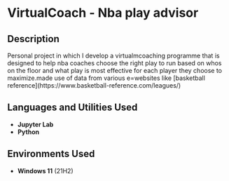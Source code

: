 <h1>VirtualCoach - Nba play advisor</h1>


<h2>Description</h2>
Personal project in which I develop a virtualmcoaching programme that is designed to help nba coaches choose the right play to run based on whos on the floor and what play is most effective for each player they choose to maximize.made use of data from various e=websites like [basketball reference](https://www.basketball-reference.com/leagues/)
<br />


<h2>Languages and Utilities Used</h2>

- <b>Jupyter Lab</b> 
- <b>Python</b>

<h2>Environments Used </h2>

- <b>Windows 11</b> (21H2)

